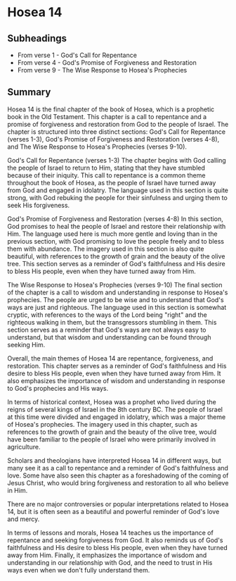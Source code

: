 # Hosea 14

## Subheadings

* From verse 1 - God's Call for Repentance
* From verse 4 - God's Promise of Forgiveness and Restoration
* From verse 9 - The Wise Response to Hosea's Prophecies

## Summary

Hosea 14 is the final chapter of the book of Hosea, which is a prophetic book in the Old Testament. This chapter is a call to repentance and a promise of forgiveness and restoration from God to the people of Israel. The chapter is structured into three distinct sections: God's Call for Repentance (verses 1-3), God's Promise of Forgiveness and Restoration (verses 4-8), and The Wise Response to Hosea's Prophecies (verses 9-10).

God's Call for Repentance (verses 1-3)
The chapter begins with God calling the people of Israel to return to Him, stating that they have stumbled because of their iniquity. This call to repentance is a common theme throughout the book of Hosea, as the people of Israel have turned away from God and engaged in idolatry. The language used in this section is quite strong, with God rebuking the people for their sinfulness and urging them to seek His forgiveness.

God's Promise of Forgiveness and Restoration (verses 4-8)
In this section, God promises to heal the people of Israel and restore their relationship with Him. The language used here is much more gentle and loving than in the previous section, with God promising to love the people freely and to bless them with abundance. The imagery used in this section is also quite beautiful, with references to the growth of grain and the beauty of the olive tree. This section serves as a reminder of God's faithfulness and His desire to bless His people, even when they have turned away from Him.

The Wise Response to Hosea's Prophecies (verses 9-10)
The final section of the chapter is a call to wisdom and understanding in response to Hosea's prophecies. The people are urged to be wise and to understand that God's ways are just and righteous. The language used in this section is somewhat cryptic, with references to the ways of the Lord being "right" and the righteous walking in them, but the transgressors stumbling in them. This section serves as a reminder that God's ways are not always easy to understand, but that wisdom and understanding can be found through seeking Him.

Overall, the main themes of Hosea 14 are repentance, forgiveness, and restoration. This chapter serves as a reminder of God's faithfulness and His desire to bless His people, even when they have turned away from Him. It also emphasizes the importance of wisdom and understanding in response to God's prophecies and His ways. 

In terms of historical context, Hosea was a prophet who lived during the reigns of several kings of Israel in the 8th century BC. The people of Israel at this time were divided and engaged in idolatry, which was a major theme of Hosea's prophecies. The imagery used in this chapter, such as references to the growth of grain and the beauty of the olive tree, would have been familiar to the people of Israel who were primarily involved in agriculture.

Scholars and theologians have interpreted Hosea 14 in different ways, but many see it as a call to repentance and a reminder of God's faithfulness and love. Some have also seen this chapter as a foreshadowing of the coming of Jesus Christ, who would bring forgiveness and restoration to all who believe in Him.

There are no major controversies or popular interpretations related to Hosea 14, but it is often seen as a beautiful and powerful reminder of God's love and mercy.

In terms of lessons and morals, Hosea 14 teaches us the importance of repentance and seeking forgiveness from God. It also reminds us of God's faithfulness and His desire to bless His people, even when they have turned away from Him. Finally, it emphasizes the importance of wisdom and understanding in our relationship with God, and the need to trust in His ways even when we don't fully understand them.